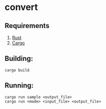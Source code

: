 convert
=======

## Requirements

1. [Rust](https://www.rust-lang.org/downloads.html)
2. [Cargo](http://doc.crates.io/)

## Building:

```
cargo build
```

## Running:

```
cargo run sample <output_file>
cargo run <mode> <input_file> <output_file>
```
